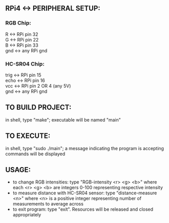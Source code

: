 ## RPi4 <-> PERIPHERAL SETUP:
### RGB Chip:
R <-> RPi pin 32  
G <-> RPi pin 22  
B <-> RPi pin 33  
gnd <-> any RPi gnd

### HC-SR04 Chip:

trig <-> RPi pin 15  
echo <-> RPi pin 16  
vcc <-> RPi pin 2 OR 4 (any 5V)  
gnd <-> any RPi gnd

## TO BUILD PROJECT:
in shell, type "make"; executable will be named "main"

## TO EXECUTE:
in shell, type "sudo ./main"; a message indicating the program is accepting commands will be displayed

## USAGE:
- to change RGB intensities: type "RGB-intensity \<r\> \<g\> \<b\>" where each \<r\> \<g\> \<b\> are integers 0-100 representing respective intensity
- to measure distance with HC-SR04 sensor: type "distance-measure \<n\>" where \<n\> is a positive integer representing number of measurements to average across
- to exit program: type "exit".  Resources will be released and closed appropriately
